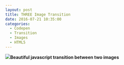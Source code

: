 ```yaml
---
layout: post
title: THREE Image Transition
date: 2016-07-21 10:35:00
categories:
  - Codepen
  - Transition
  - Images
  - HTML5
---
```



[![](/uploads/Image%202016-10-28%20at%2010.39.17%20AM.png)](http://codepen.io/zadvorsky/pen/PNXbGo/)**Beautiful javascript transition between two images**